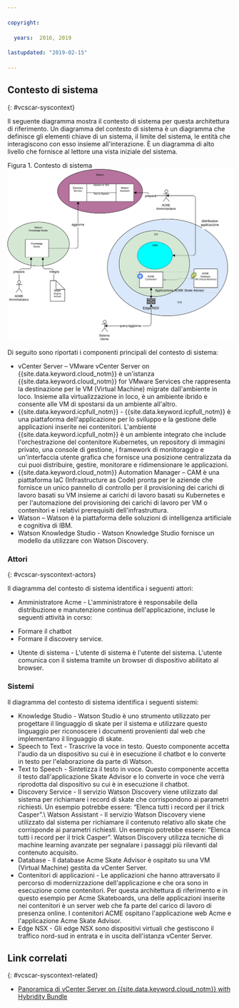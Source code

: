 ```yaml
---

copyright:

  years:  2016, 2019

lastupdated: "2019-02-15"

---
```


## Contesto di sistema
{: #vcscar-syscontext}

Il seguente diagramma mostra il contesto di sistema per questa architettura
di riferimento. Un diagramma del contesto di sistema è un diagramma che definisce gli elementi
chiave di un sistema, il limite del sistema, le entità che
interagiscono con esso insieme all'interazione. È un diagramma di alto livello
che fornisce al lettore una vista iniziale del sistema.

Figura 1. Contesto di sistema
![Contesto di sistema](vcscar-system-context.svg)

Di seguito sono riportati i componenti principali del contesto di sistema:
-	vCenter Server – VMware vCenter Server on {{site.data.keyword.cloud_notm}} è un'istanza {{site.data.keyword.cloud_notm}} for VMware
Services che rappresenta la destinazione per le VM (Virtual Machine) migrate dall'ambiente
in loco. Insieme alla virtualizzazione in loco, è
un ambiente ibrido e consente alle VM di spostarsi da un ambiente
all'altro.
-	{{site.data.keyword.icpfull_notm}} - {{site.data.keyword.icpfull_notm}} è una piattaforma dell'applicazione per
lo sviluppo e la gestione delle applicazioni inserite nei contenitori. L'ambiente {{site.data.keyword.icpfull_notm}} è un ambiente
integrato che include l'orchestrazione del contenitore Kubernetes, un
repository di immagini privato, una console di gestione, i framework di monitoraggio
e un'interfaccia utente grafica che fornisce una posizione centralizzata
da cui puoi distribuire, gestire, monitorare e ridimensionare le applicazioni.
-	{{site.data.keyword.cloud_notm}} Automation Manager – CAM è una piattaforma IaC (Infrastructure as Code)
pronta per le aziende che fornisce un unico pannello di controllo per
il provisioning dei carichi di lavoro basati su VM insieme ai carichi di lavoro basati su Kubernetes e
per l'automazione del provisioning dei carichi di lavoro per VM o contenitori e
i relativi prerequisiti dell'infrastruttura.
-	Watson – Watson è la piattaforma delle soluzioni di intelligenza artificiale e cognitiva di IBM.
-	Watson Knowledge Studio - Watson Knowledge Studio fornisce un modello da utilizzare con
Watson Discovery.

### Attori
{: #vcscar-syscontext-actors}

Il diagramma del contesto di sistema identifica i seguenti attori:

* Amministratore Acme - L'amministratore è responsabile della
distribuzione e manutenzione continua dell'applicazione, incluse le
seguenti attività in corso:
 - Formare il chatbot
 - Formare il discovery service.
* Utente di sistema - L'utente di sistema è l'utente del
sistema. L'utente comunica con il sistema tramite un browser di
dispositivo abilitato al browser.

### Sistemi
Il diagramma del contesto di sistema identifica i seguenti sistemi:
* Knowledge Studio - Watson Studio è uno strumento utilizzato per progettare
il linguaggio di skate per il sistema e utilizzare questo linguaggio per riconoscere
i documenti provenienti dal web che implementano il linguaggio di skate.
* Speech to Text - Trascrive la voce in testo. Questo componente accetta
l'audio da un dispositivo su cui è in esecuzione il chatbot e lo converte in testo
per l'elaborazione da parte di Watson.
* Text to Speech - Sintetizza il testo in voce. Questo componente
accetta il testo dall'applicazione Skate Advisor e lo converte in
voce che verrà riprodotta dal dispositivo su cui è in esecuzione il chatbot.
* Discovery Service - Il servizio Watson Discovery viene utilizzato dal
sistema per richiamare i record di skate che corrispondono ai parametri richiesti. Un
esempio potrebbe essere: “Elenca tutti i record per il trick Casper”.\ Watson
Assistant - Il servizio Watson Discovery viene utilizzato dal sistema per
richiamare il contenuto relativo allo skate che corrisponde ai parametri richiesti. Un
esempio potrebbe essere: “Elenca tutti i record per il trick Casper”. Watson
Discovery utilizza tecniche di machine learning avanzate per segnalare i passaggi
più rilevanti dal contenuto acquisito.  
* Database - Il database Acme Skate Advisor è ospitato su una VM (Virtual Machine) gestita da vCenter Server.
* Contenitori di applicazioni - Le applicazioni che hanno attraversato il percorso di modernizzazione dell'applicazione e che ora sono in esecuzione come contenitori. Per questa architettura di riferimento e in questo esempio per Acme Skateboards, una delle applicazioni inserite nei contenitori è un server web che fa parte del carico di lavoro di presenza online. I contenitori ACME ospitano l'applicazione web Acme e l'applicazione Acme Skate Advisor.
* Edge NSX - Gli edge NSX sono dispositivi virtuali che gestiscono il traffico nord-sud in entrata e in uscita dell'istanza vCenter Server.

## Link correlati
{: #vcscar-syscontext-related}

* [Panoramica di vCenter Server on {{site.data.keyword.cloud_notm}} with Hybridity Bundle
](/docs/services/vmwaresolutions/archiref/vcs?topic=vmware-solutions-vcs-hybridity-intro)
